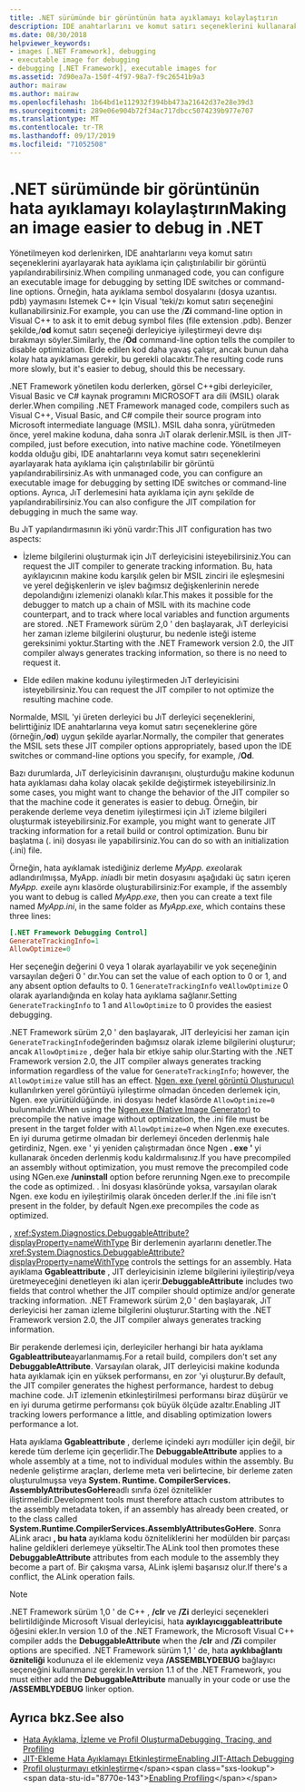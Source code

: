 ```yaml
---
title: .NET sürümünde bir görüntünün hata ayıklamayı kolaylaştırın
description: IDE anahtarlarını ve komut satırı seçeneklerini kullanarak daha kolay hata ayıklama için yürütülebilir bir görüntünün nasıl yapılandırılacağını öğrenin.
ms.date: 08/30/2018
helpviewer_keywords:
- images [.NET Framework], debugging
- executable image for debugging
- debugging [.NET Framework], executable images for
ms.assetid: 7d90ea7a-150f-4f97-98a7-f9c26541b9a3
author: mairaw
ms.author: mairaw
ms.openlocfilehash: 1b64bd1e112932f394bb473a21642d37e28e39d3
ms.sourcegitcommit: 289e06e904b72f34ac717dbcc5074239b977e707
ms.translationtype: MT
ms.contentlocale: tr-TR
ms.lasthandoff: 09/17/2019
ms.locfileid: "71052508"
---
```

# <a name="making-an-image-easier-to-debug-in-net"></a><span data-ttu-id="8770e-103">.NET sürümünde bir görüntünün hata ayıklamayı kolaylaştırın</span><span class="sxs-lookup"><span data-stu-id="8770e-103">Making an image easier to debug in .NET</span></span>

<span data-ttu-id="8770e-104">Yönetilmeyen kod derlenirken, IDE anahtarlarını veya komut satırı seçeneklerini ayarlayarak hata ayıklama için çalıştırılabilir bir görüntü yapılandırabilirsiniz.</span><span class="sxs-lookup"><span data-stu-id="8770e-104">When compiling unmanaged code, you can configure an executable image for debugging by setting IDE switches or command-line options.</span></span> <span data-ttu-id="8770e-105">Örneğin, hata ayıklama sembol dosyalarını (dosya uzantısı. pdb) yaymasını Istemek C++ Için Visual 'teki/zı komut satırı seçeneğini kullanabilirsiniz.</span><span class="sxs-lookup"><span data-stu-id="8770e-105">For example, you can use the /**Zi** command-line option in Visual C++ to ask it to emit debug symbol files (file extension .pdb).</span></span> <span data-ttu-id="8770e-106">Benzer şekilde,/**od** komut satırı seçeneği derleyiciye iyileştirmeyi devre dışı bırakmayı söyler.</span><span class="sxs-lookup"><span data-stu-id="8770e-106">Similarly, the /**Od** command-line option tells the compiler to disable optimization.</span></span> <span data-ttu-id="8770e-107">Elde edilen kod daha yavaş çalışır, ancak bunun daha kolay hata ayıklaması gerekir, bu gerekli olacaktır.</span><span class="sxs-lookup"><span data-stu-id="8770e-107">The resulting code runs more slowly, but it's easier to debug, should this be necessary.</span></span>

<span data-ttu-id="8770e-108">.NET Framework yönetilen kodu derlerken, görsel C++gibi derleyiciler, Visual Basic ve C# kaynak programını MICROSOFT ara dili (MSIL) olarak derler.</span><span class="sxs-lookup"><span data-stu-id="8770e-108">When compiling .NET Framework managed code, compilers such as Visual C++, Visual Basic, and C# compile their source program into Microsoft intermediate language (MSIL).</span></span> <span data-ttu-id="8770e-109">MSIL daha sonra, yürütmeden önce, yerel makine koduna, daha sonra JıT olarak derlenir.</span><span class="sxs-lookup"><span data-stu-id="8770e-109">MSIL is then JIT-compiled, just before execution, into native machine code.</span></span> <span data-ttu-id="8770e-110">Yönetilmeyen kodda olduğu gibi, IDE anahtarlarını veya komut satırı seçeneklerini ayarlayarak hata ayıklama için çalıştırılabilir bir görüntü yapılandırabilirsiniz.</span><span class="sxs-lookup"><span data-stu-id="8770e-110">As with unmanaged code, you can configure an executable image for debugging by setting IDE switches or command-line options.</span></span> <span data-ttu-id="8770e-111">Ayrıca, JıT derlemesini hata ayıklama için aynı şekilde de yapılandırabilirsiniz.</span><span class="sxs-lookup"><span data-stu-id="8770e-111">You can also configure the JIT compilation for debugging in much the same way.</span></span>

<span data-ttu-id="8770e-112">Bu JıT yapılandırmasının iki yönü vardır:</span><span class="sxs-lookup"><span data-stu-id="8770e-112">This JIT configuration has two aspects:</span></span>

- <span data-ttu-id="8770e-113">İzleme bilgilerini oluşturmak için JıT derleyicisini isteyebilirsiniz.</span><span class="sxs-lookup"><span data-stu-id="8770e-113">You can request the JIT compiler to generate tracking information.</span></span> <span data-ttu-id="8770e-114">Bu, hata ayıklayıcının makine kodu karşılık gelen bir MSIL zinciri ile eşleşmesini ve yerel değişkenlerin ve işlev bağımsız değişkenlerinin nerede depolandığını izlemenizi olanaklı kılar.</span><span class="sxs-lookup"><span data-stu-id="8770e-114">This makes it possible for the debugger to match up a chain of MSIL with its machine code counterpart, and to track where local variables and function arguments are stored.</span></span> <span data-ttu-id="8770e-115">.NET Framework sürüm 2,0 ' den başlayarak, JıT derleyicisi her zaman izleme bilgilerini oluşturur, bu nedenle isteği isteme gereksinimi yoktur.</span><span class="sxs-lookup"><span data-stu-id="8770e-115">Starting with the .NET Framework version 2.0, the JIT compiler always generates tracking information, so there is no need to request it.</span></span>

- <span data-ttu-id="8770e-116">Elde edilen makine kodunu iyileştirmeden JıT derleyicisini isteyebilirsiniz.</span><span class="sxs-lookup"><span data-stu-id="8770e-116">You can request the JIT compiler to not optimize the resulting machine code.</span></span>

<span data-ttu-id="8770e-117">Normalde, MSIL 'yi üreten derleyici bu JıT derleyici seçeneklerini, belirttiğiniz IDE anahtarlarına veya komut satırı seçeneklerine göre (örneğin,/**od**) uygun şekilde ayarlar.</span><span class="sxs-lookup"><span data-stu-id="8770e-117">Normally, the compiler that generates the MSIL sets these JIT compiler options appropriately, based upon the IDE switches or command-line options you specify, for example, /**Od**.</span></span>

<span data-ttu-id="8770e-118">Bazı durumlarda, JıT derleyicisinin davranışını, oluşturduğu makine kodunun hata ayıklaması daha kolay olacak şekilde değiştirmek isteyebilirsiniz.</span><span class="sxs-lookup"><span data-stu-id="8770e-118">In some cases, you might want to change the behavior of the JIT compiler so that the machine code it generates is easier to debug.</span></span> <span data-ttu-id="8770e-119">Örneğin, bir perakende derleme veya denetim iyileştirmesi için JıT izleme bilgileri oluşturmak isteyebilirsiniz.</span><span class="sxs-lookup"><span data-stu-id="8770e-119">For example, you might want to generate JIT tracking information for a retail build or control optimization.</span></span> <span data-ttu-id="8770e-120">Bunu bir başlatma (. ini) dosyası ile yapabilirsiniz.</span><span class="sxs-lookup"><span data-stu-id="8770e-120">You can do so with an initialization (.ini) file.</span></span>

<span data-ttu-id="8770e-121">Örneğin, hata ayıklamak istediğiniz derleme *MyApp. exe*olarak adlandırılmışsa, MyApp. *ini*adlı bir metin dosyasını aşağıdaki üç satırı içeren *MyApp. exe*ile aynı klasörde oluşturabilirsiniz:</span><span class="sxs-lookup"><span data-stu-id="8770e-121">For example, if the assembly you want to debug is called *MyApp.exe*, then you can create a text file named *MyApp.ini*, in the same folder as *MyApp.exe*, which contains these three lines:</span></span>

```ini
[.NET Framework Debugging Control]
GenerateTrackingInfo=1
AllowOptimize=0
```

<span data-ttu-id="8770e-122">Her seçeneğin değerini 0 veya 1 olarak ayarlayabilir ve yok seçeneğinin varsayılan değeri 0 ' dır.</span><span class="sxs-lookup"><span data-stu-id="8770e-122">You can set the value of each option to 0 or 1, and any absent option defaults to 0.</span></span> <span data-ttu-id="8770e-123">1 `GenerateTrackingInfo` ve`AllowOptimize` 0 olarak ayarlandığında en kolay hata ayıklama sağlanır.</span><span class="sxs-lookup"><span data-stu-id="8770e-123">Setting `GenerateTrackingInfo` to 1 and `AllowOptimize` to 0 provides the easiest debugging.</span></span>

<span data-ttu-id="8770e-124">.NET Framework sürüm 2,0 ' den başlayarak, JIT derleyicisi her zaman için `GenerateTrackingInfo`değerinden bağımsız olarak izleme bilgilerini oluşturur; ancak `AllowOptimize` , değer hala bir etkiye sahip olur.</span><span class="sxs-lookup"><span data-stu-id="8770e-124">Starting with the .NET Framework version 2.0, the JIT compiler always generates tracking information regardless of the value for `GenerateTrackingInfo`; however, the `AllowOptimize` value still has an effect.</span></span> <span data-ttu-id="8770e-125">[Ngen. exe (yerel görüntü Oluşturucu)](../tools/ngen-exe-native-image-generator.md) kullanılırken yerel görüntüyü iyileştirme olmadan önceden derlemek için, Ngen. exe yürütüldüğünde. ini dosyası hedef klasörde `AllowOptimize=0` bulunmalıdır.</span><span class="sxs-lookup"><span data-stu-id="8770e-125">When using the [Ngen.exe (Native Image Generator)](../tools/ngen-exe-native-image-generator.md) to precompile the native image without optimization, the .ini file must be present in the target folder with `AllowOptimize=0` when Ngen.exe executes.</span></span> <span data-ttu-id="8770e-126">En iyi duruma getirme olmadan bir derlemeyi önceden derlenmiş hale getirdiniz, Ngen. exe ' yi yeniden çalıştırmadan önce Ngen **. exe '** yi kullanarak önceden derlenmiş kodu kaldırmalısınız.</span><span class="sxs-lookup"><span data-stu-id="8770e-126">If you have precompiled an assembly without optimization, you must remove the precompiled code using NGen.exe **/uninstall** option before rerunning Ngen.exe to precompile the code as optimized.</span></span> <span data-ttu-id="8770e-127">. İni dosyası klasöründe yoksa, varsayılan olarak Ngen. exe kodu en iyileştirilmiş olarak önceden derler.</span><span class="sxs-lookup"><span data-stu-id="8770e-127">If the .ini file isn't present in the folder, by default Ngen.exe precompiles the code as optimized.</span></span>

<span data-ttu-id="8770e-128">, <xref:System.Diagnostics.DebuggableAttribute?displayProperty=nameWithType> Bir derlemenin ayarlarını denetler.</span><span class="sxs-lookup"><span data-stu-id="8770e-128">The <xref:System.Diagnostics.DebuggableAttribute?displayProperty=nameWithType> controls the settings for an assembly.</span></span> <span data-ttu-id="8770e-129">Hata ayıklama **Ggableattribute** , JIT derleyicisinin izleme bilgilerini iyileştirip/veya üretmeyeceğini denetleyen iki alan içerir.</span><span class="sxs-lookup"><span data-stu-id="8770e-129">**DebuggableAttribute** includes two fields that control whether the JIT compiler should optimize and/or generate tracking information.</span></span> <span data-ttu-id="8770e-130">.NET Framework sürüm 2,0 ' den başlayarak, JıT derleyicisi her zaman izleme bilgilerini oluşturur.</span><span class="sxs-lookup"><span data-stu-id="8770e-130">Starting with the .NET Framework version 2.0, the JIT compiler always generates tracking information.</span></span>

<span data-ttu-id="8770e-131">Bir perakende derlemesi için, derleyiciler herhangi bir hata ayıklama **Ggableattribute**ayarlanmamış.</span><span class="sxs-lookup"><span data-stu-id="8770e-131">For a retail build, compilers don't set any **DebuggableAttribute**.</span></span> <span data-ttu-id="8770e-132">Varsayılan olarak, JIT derleyicisi makine kodunda hata ayıklamak için en yüksek performansı, en zor 'yi oluşturur.</span><span class="sxs-lookup"><span data-stu-id="8770e-132">By default, the JIT compiler generates the highest performance, hardest to debug machine code.</span></span> <span data-ttu-id="8770e-133">JıT izlemenin etkinleştirilmesi performansı biraz düşürür ve en iyi duruma getirme performansı çok büyük ölçüde azaltır.</span><span class="sxs-lookup"><span data-stu-id="8770e-133">Enabling JIT tracking lowers performance a little, and disabling optimization lowers performance a lot.</span></span>

<span data-ttu-id="8770e-134">Hata ayıklama **Ggableattribute** , derleme içindeki ayrı modüller için değil, bir kerede tüm derleme için geçerlidir.</span><span class="sxs-lookup"><span data-stu-id="8770e-134">The **DebuggableAttribute** applies to a whole assembly at a time, not to individual modules within the assembly.</span></span> <span data-ttu-id="8770e-135">Bu nedenle geliştirme araçları, derleme meta veri belirtecine, bir derleme zaten oluşturulmuşsa veya **System. Runtime. CompilerServices. AssemblyAttributesGoHere**adlı sınıfa özel öznitelikler iliştirmelidir.</span><span class="sxs-lookup"><span data-stu-id="8770e-135">Development tools must therefore attach custom attributes to the assembly metadata token, if an assembly has already been created, or to the class called **System.Runtime.CompilerServices.AssemblyAttributesGoHere**.</span></span> <span data-ttu-id="8770e-136">Sonra ALink aracı **, bu hata** ayıklama kodu özniteliklerini her modülden bir parçası haline geldikleri derlemeye yükseltir.</span><span class="sxs-lookup"><span data-stu-id="8770e-136">The ALink tool then promotes these **DebuggableAttribute** attributes from each module to the assembly they become a part of.</span></span> <span data-ttu-id="8770e-137">Bir çakışma varsa, ALink işlemi başarısız olur.</span><span class="sxs-lookup"><span data-stu-id="8770e-137">If there's a conflict, the ALink operation fails.</span></span>

> [!NOTE]
> <span data-ttu-id="8770e-138">.NET Framework sürüm 1,0 ' de C++ , **/clr** ve **/Zi** derleyici seçenekleri belirtildiğinde Microsoft Visual derleyicisi, hata **ayıklayıcıggableattribute** öğesini ekler.</span><span class="sxs-lookup"><span data-stu-id="8770e-138">In version 1.0 of the .NET Framework, the Microsoft Visual C++ compiler adds the **DebuggableAttribute** when the **/clr** and **/Zi** compiler options are specified.</span></span> <span data-ttu-id="8770e-139">.NET Framework sürüm 1,1 ' de, hata **ayıklıbağlantı özniteliği** kodunuza el ile eklemeniz veya **/ASSEMBLYDEBUG** bağlayıcı seçeneğini kullanmanız gerekir.</span><span class="sxs-lookup"><span data-stu-id="8770e-139">In version 1.1 of the .NET Framework, you must either add the **DebuggableAttribute** manually in your code or use the **/ASSEMBLYDEBUG** linker option.</span></span>

## <a name="see-also"></a><span data-ttu-id="8770e-140">Ayrıca bkz.</span><span class="sxs-lookup"><span data-stu-id="8770e-140">See also</span></span>

- [<span data-ttu-id="8770e-141">Hata Ayıklama, İzleme ve Profil Oluşturma</span><span class="sxs-lookup"><span data-stu-id="8770e-141">Debugging, Tracing, and Profiling</span></span>](index.md)
- [<span data-ttu-id="8770e-142">JIT-Ekleme Hata Ayıklamayı Etkinleştirme</span><span class="sxs-lookup"><span data-stu-id="8770e-142">Enabling JIT-Attach Debugging</span></span>](enabling-jit-attach-debugging.md)
- <span data-ttu-id="8770e-143">[Profil oluşturmayı etkinleştirme](https://docs.microsoft.com/previous-versions/dotnet/netframework-4.0/s5ec0es1(v=vs.100))</span><span class="sxs-lookup"><span data-stu-id="8770e-143">[Enabling Profiling](https://docs.microsoft.com/previous-versions/dotnet/netframework-4.0/s5ec0es1(v=vs.100))</span></span>
